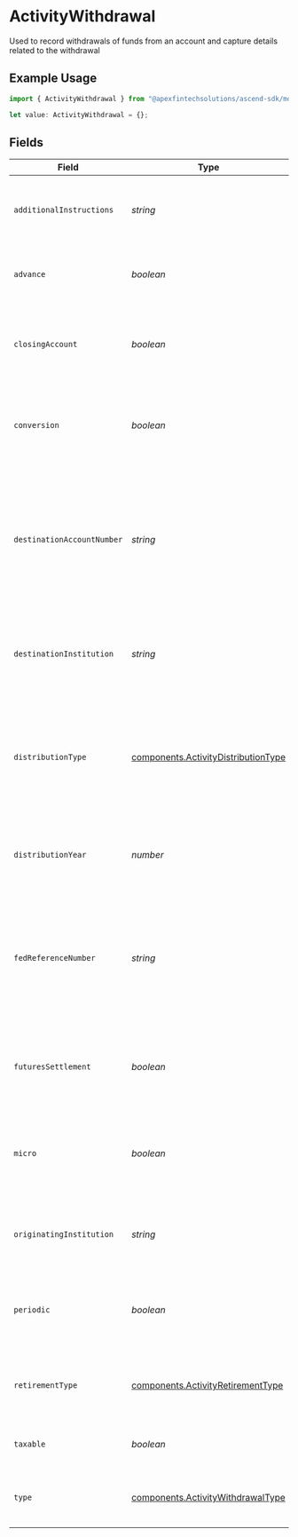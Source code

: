 # ActivityWithdrawal

Used to record withdrawals of funds from an account and capture details related to the withdrawal

## Example Usage

```typescript
import { ActivityWithdrawal } from "@apexfintechsolutions/ascend-sdk/models/components";

let value: ActivityWithdrawal = {};
```

## Fields

| Field                                                                                                                            | Type                                                                                                                             | Required                                                                                                                         | Description                                                                                                                      | Example                                                                                                                          |
| -------------------------------------------------------------------------------------------------------------------------------- | -------------------------------------------------------------------------------------------------------------------------------- | -------------------------------------------------------------------------------------------------------------------------------- | -------------------------------------------------------------------------------------------------------------------------------- | -------------------------------------------------------------------------------------------------------------------------------- |
| `additionalInstructions`                                                                                                         | *string*                                                                                                                         | :heavy_minus_sign:                                                                                                               | Free form text for additional sweep messages or instructions                                                                     | Withdrawal Instruction                                                                                                           |
| `advance`                                                                                                                        | *boolean*                                                                                                                        | :heavy_minus_sign:                                                                                                               | indicates whether the withdrawal is a cash advance                                                                               | false                                                                                                                            |
| `closingAccount`                                                                                                                 | *boolean*                                                                                                                        | :heavy_minus_sign:                                                                                                               | Indicates whether this withdrawal is intended to fully deplete and close an account                                              | false                                                                                                                            |
| `conversion`                                                                                                                     | *boolean*                                                                                                                        | :heavy_minus_sign:                                                                                                               | Indicates whether this transaction is converting a retirement account to a ROTH IRA                                              | false                                                                                                                            |
| `destinationAccountNumber`                                                                                                       | *string*                                                                                                                         | :heavy_minus_sign:                                                                                                               | Human readable account identifier for the account the assets were journaled. To be populated when the Withdrawal type is Journal | 01HBRQ5BW6ZAY4BNWP4GWRD80X                                                                                                       |
| `destinationInstitution`                                                                                                         | *string*                                                                                                                         | :heavy_minus_sign:                                                                                                               | Name of the firm which was the destination of funds out of the account                                                           | Apex                                                                                                                             |
| `distributionType`                                                                                                               | [components.ActivityDistributionType](../../models/components/activitydistributiontype.md)                                       | :heavy_minus_sign:                                                                                                               | Categorizes the withdrawal to indicate whether special handling of the transaction is needed elsewhere                           | NORMAL                                                                                                                           |
| `distributionYear`                                                                                                               | *number*                                                                                                                         | :heavy_minus_sign:                                                                                                               | The tax year the withdrawal should be applied to (YYYY)                                                                          | 2024                                                                                                                             |
| `fedReferenceNumber`                                                                                                             | *string*                                                                                                                         | :heavy_minus_sign:                                                                                                               | Unique tracking number provided to allow tracking a wire transfer from the initiating bank to the receiving bank                 | FedRef# 20240522000000                                                                                                           |
| `futuresSettlement`                                                                                                              | *boolean*                                                                                                                        | :heavy_minus_sign:                                                                                                               | Indicates whether the transaction is for a futures related transaction                                                           | false                                                                                                                            |
| `micro`                                                                                                                          | *boolean*                                                                                                                        | :heavy_minus_sign:                                                                                                               | Indicates whether this transaction is a micro withdrawal to validate ACH Relationships                                           | false                                                                                                                            |
| `originatingInstitution`                                                                                                         | *string*                                                                                                                         | :heavy_minus_sign:                                                                                                               | Name of the firm which was the source of funds into the account                                                                  | Schwab                                                                                                                           |
| `periodic`                                                                                                                       | *boolean*                                                                                                                        | :heavy_minus_sign:                                                                                                               | Indicates whether the transaction is a scheduled periodic withdrawal                                                             | false                                                                                                                            |
| `retirementType`                                                                                                                 | [components.ActivityRetirementType](../../models/components/activityretirementtype.md)                                           | :heavy_minus_sign:                                                                                                               | The type of retirement account the withdrawal is being made from                                                                 | IRA                                                                                                                              |
| `taxable`                                                                                                                        | *boolean*                                                                                                                        | :heavy_minus_sign:                                                                                                               | Indicates whether the transaction is taxable                                                                                     | false                                                                                                                            |
| `type`                                                                                                                           | [components.ActivityWithdrawalType](../../models/components/activitywithdrawaltype.md)                                           | :heavy_minus_sign:                                                                                                               | The mechanism by which the funds will be withdrawn                                                                               | ACH                                                                                                                              |